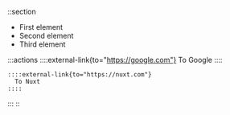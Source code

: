 ::section
  - First element
  - Second element
  - Third element

  :::actions
    ::::external-link{to="https://google.com"}
      To Google
    ::::

    ::::external-link{to="https://nuxt.com"}
      To Nuxt
    ::::
  :::
::
